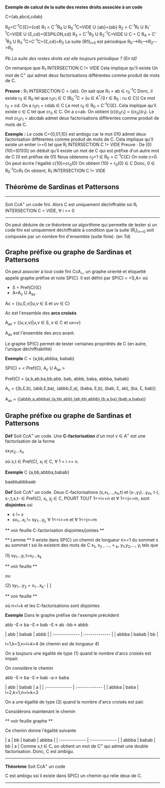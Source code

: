 **Exemple de calcul de la suite des restes droits associée à un code**

C={ab,abcd,cdab}

R<sub>0</sub>=C<sup>-1</sup>C\{Ɛ}={cd}
R<sub>1</sub> = C<sup>-1</sup>R<sub>0</sub> U R<sub>0</sub><sup>-1</sup>C=VIDE U {ab}={ab}
R<sub>2</sub> = C<sup>-1</sup>R<sub>1</sub> U R<sub>1</sub><sup>-1</sup>C=VIDE U {Ɛ,cd}={ESPILON,cd}
R<sub>3</sub> = C<sup>-1</sup>R<sub>2</sub> U R<sub>2</sub><sup>-1</sup>C=VIDE U C = C
R<sub>4</sub> = C<sup>-1</sup>R<sub>3</sub> U R<sub>3</sub><sup>-1</sup>C=C<sup>-1</sup>C={Ɛ,cd}=R<sub>2</sub>
La suite {R1}<sub>i=0</sub> est périodique
R<sub>0</sub>-->R<sub>1</sub>-->R<sub>2</sub>-->R<sub>3</sub>

*Pb La suite des restes droits est elle toujours périodique ? (En td)*

On remarque que R<sub>1</sub> INTERSECTION C != VIDE
Cela implique qu'il existe
Un mot de C<sup>+</sup> qui admet deux factorisations différentes comme produit de mots de C.

**Preuve :** R<sub>1</sub> INTERSECTION C = {ab}. On sait que R<sub>1</sub> = ab ∈ r<sub>0</sub><sup>-1</sup>C
Donc, il existe r<sub>0</sub> ∈ R<sub>0</sub> tel que r<sub>0</sub>r<sub>1</sub> ∈ C (R<sub>0</sub><sup>-1</sup>C = {u ∈ A<sup>\*</sup>/∃ r ∈ R<sub>0</sub> : ru ∈ C})
Ce mot r<sub>0</sub> = cd. On a r<sub>0</sub>r<sub>1</sub> = cdab ∈ C
Le mot r<sub>0</sub> ∈ R<sub>0</sub> = C<sup>-1</sup>C\{Ɛ}. Cela implique qu'il existe c ∈ C tel que cr<sub>0</sub> ∈ C. On a c=ab.
On obtient (c)(r<sub>0</sub>r<sub>1</sub>) = (cr<sub>0</sub>)(r<sub>1</sub>). Le mot cr<sub>0</sub>r<sub>1</sub> = abcdab admet deux factorisations différentes comme produit de mots de C.

**Exemple :** Le code C={0,01,10} est ambigu car le mot 010 admet deux factorisation différentes comme produit de mots de C.
Cela implique qu'il existe un entier i>=0 tel que
R<sub>i</sub> INTERSECTION C != VIDE
Preuve : De (0)(10)=(01)(0) on déduit qu'il existe un mot de C qui est préfixe
d'un autre mot de C (0 est préfixe de 01)
Nous obtenons r<sub>0</sub>=1 ∈ R<sub>0</sub> = C<sup>-1</sup>C\{Ɛ}
On note c=0. On peut écrire l'égalité c(10)=cr<sub>0</sub>(0)
On obtient (10) = r<sub>0</sub>(0) ∈ C
Donc, 0 ∈ R<sub>0</sub><sup>-1</sup>CcR<sub>1</sub>
On obtient, R<sub>1</sub> INTERSECTION C != VIDE

 ## Théorème de Sardinas et Pattersons

---------------------------------------------------------------
 Soit CcA<sup>+</sup> un code fini. Alors C est uniquement déchiffrable ssi R<sub>i</sub> INTERSECTION C = VIDE, ∀ i >= 0

 ---------------------------------------------------------------

 On peut déduire de ce théorème un algorithme qui permette de tester si un code fini est uniquement déchiffrable à condition que la suite {R<sub>i</sub>}<sub>i>=0</sub> soit composée par un nombre fini d'ensemble (suite finie). (en Td)

 ## Graphe préfixe ou graphe de Sardinas et Pattersons

 On peut associer à tout code fini CcA<sub>+</sub>, un graphe orienté et étiquetté appelé graphe préfixe et note SP(C). Il est défini par SP(C) = <S,A> où

- S = Pref(C)\{Ɛ}
- A=A<sub>c</sub> U A<sub>av</sub>

Ac = {(u,Ɛ,v)|u,v ∈ S et uv ∈ C}

Ac est l'ensemble des **arcs croisés**

A<sub>av</sub> = {(u,x,v)|u,v ∈ S, x ∈ C et ux=v}

A<sub>av</sub> est l'ensemble des arcs avant.

Le graphe SP(C) permet de tester certaines propriétés de C (en autre, l'unique déchiffrabilité)

**Exemple** C = {a,bb,abbba, babab}

SP(C) = < Pref(C), A<sub>c</sub> U A<sub>av</sub> >

Pref(C) = {a,b,ab,ba,bb,abb, bab, abbb, baba, abbba, babab}

A<sub>c</sub> = {(b,Ɛ,b), (abb,Ɛ,ba), (abbb,Ɛ,a), (baba, Ɛ,b), (bab, Ɛ, ab), (ba, Ɛ, bab)}

A<sub>av</sub> = {(abbb,a,abbba),(a,bb,abb),(ab,bb,abbb),(b,a,ba),(bab,a,baba)}

## Graphe préfixe ou graphe de Sardinas et Pattersons

**Déf** Soit CcA<sup>+</sup> un code. Une **C-factorisation** d'un mot v ∈ A<sup>+</sup> est une factorisation de la forme

sx<sub>1</sub>x<sub>2</sub>...x<sub>n</sub>

où s,t ∈ Pref(C), x<sub>i</sub> ∈ C, ∀ 1 < i <= n.

**Exemple** C  {a,bb,abbba,babab}

baabbabbbaab

  **Def** Soit CcA<sup>+</sup> un code.
  Deux C-factorisations (s,x<sub>1</sub>,...,x<sub>n</sub>,t) et (s-,y<sub>1</sub>)...y<sub>m</sub>, t-), s-,t,s,t- ∈ Pref(C), x<sub>i</sub>, y<sub>j</sub> ∈ C, POURT TOUT 1<=i<=n et ∀ 1<=j<=m, sont **disjointes** ssi
  - s != s
  - sx<sub>1</sub>...x<sub>i</sub> != sy<sub>1</sub>...y<sub>j</sub>, ∀ 1<=i<=n et ∀ 1<=j<=m

** voir feuille C-factorisation disjointes/jointes **

** Lemme ** Il existe dans SP(C) un chemin de longueur n>=1 du sommet s au sommet t ssi ils existent des mots de C x<sub>1</sub>, x<sub>2</sub> , ..., < <sub>k</sub>, y<sub>1</sub>,y<sub>2</sub>,..., y<sub>l</sub> tels que

(1) sy<sub>1</sub>...y<sub>l</sub> t=x<sub>1</sub>...x<sub>k</sub>

** voir feuille **

ou

(2) sy<sub>1</sub>...y<sub>2</sub> = x<sub>1</sub>...x<sub>k</sub>- [ ]

** voir feuille **

où n=l+k et les C-factorisations sont disjointes

**Exemple** Dans le graphe préfixe de l'exemple précédent

abb -Ɛ-> ba -Ɛ-> bab -Ɛ-> ab -bb-> abbb

| abb      | babab     | abbb       |
| :------------- | :------------- |
| abbba       | babab       | bb |

l=1,k=3,n=l+k=4 (le chemin est de longueur 4)

On a toujours une égalité de type (1) quand le nombre d'arcs croisés est impair.

On considère le chemin

abb -Ɛ-> ba -Ɛ-> bab -a-> baba

| abb | babab     | a |
| :------------- | :------------- |
| abbba    | baba       |
l=2,k=1,n=l+k=3

On a une égalité de type (2) quand le nombre d'arcs croisés est pair.

Considérons maintenant le chemin

** voir feuille graphe **

Ce chemin donne l'égalité suivante

| a    | bb    | babab | abbba |
| :------------- | :------------- |
| abbba   | babab         | bb | a |
Comme s,t ∈ C, on obtient un mot de C<sup>+</sup> qui admet une double factorisation. Donc, C est ambigu.

-----------------------

**Théorème** Soit CcA<sup>+</sup> un code

C est ambigu ssi il existe dans SP(C) un chemin qui relie deux de C.

-------------------------
